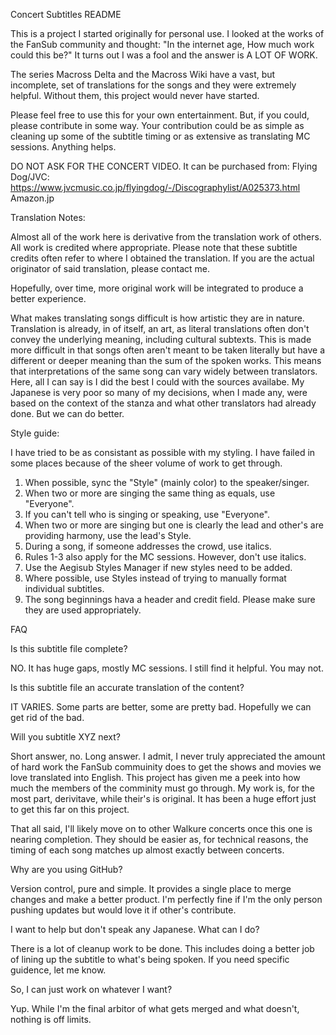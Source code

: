 Concert Subtitles README

This is a project I started originally for personal use.  I looked at the works
of the FanSub community and thought: "In the internet age, How much work could
this be?"  It turns out I was a fool and the answer is A LOT OF WORK.

The series Macross Delta and the Macross Wiki have a vast, but incomplete, set 
of translations for the songs and they were extremely helpful.  Without them, 
this project would never have started.

Please feel free to use this for your own entertainment.  But, if you could, 
please contribute in some way.  Your contribution could be as simple as
cleaning up some of the subtitle timing or as extensive as translating MC
sessions.  Anything helps.  

DO NOT ASK FOR THE CONCERT VIDEO.  It can be purchased from:
Flying Dog/JVC: https://www.jvcmusic.co.jp/flyingdog/-/Discographylist/A025373.html
Amazon.jp

Translation Notes:

Almost all of the work here is derivative from the translation work of others.
All work is credited where appropriate.  Please note that these subtitle 
credits often refer to where I obtained the translation.  If you are the actual
originator of said translation, please contact me.

Hopefully, over time, more original work will be integrated to produce a better
experience.

What makes translating songs difficult is how artistic they are in nature. 
Translation is already, in of itself, an art, as literal translations often
don't convey the underlying meaning, including cultural subtexts.  This is made
more difficult in that songs often aren't meant to be taken literally but have
a different or deeper meaning than the sum of the spoken works.  This means
that interpretations of the same song can vary widely between translators.
Here, all I can say is I did the best I could with the sources availabe.  My
Japanese is very poor so many of my decisions, when I made any, were based on
the context of the stanza and what other translators had already done.  But we
can do better.

Style guide:

I have tried to be as consistant as possible with my styling.  I have failed in
some places because of the sheer volume of work to get through.

1. When possible, sync the "Style" (mainly color) to the speaker/singer.
2. When two or more are singing the same thing as equals, use "Everyone".
3. If you can't tell who is singing or speaking, use "Everyone".
4. When two or more are singing but one is clearly the lead and other's are
   providing harmony, use the lead's Style.
5. During a song, if someone addresses the crowd, use italics.
5. Rules 1-3 also apply for the MC sessions.  However, don't use italics.  
6. Use the Aegisub Styles Manager if new styles need to be added.
7. Where possible, use Styles instead of trying to manually format individual
   subtitles.  
8. The song beginnings hava a header and credit field.  Please make sure 
   they are used appropriately.

FAQ

Is this subtitle file complete?

NO.  It has huge gaps, mostly MC sessions.  I still find it helpful.  You may
not.

Is this subtitle file an accurate translation of the content?

IT VARIES.  Some parts are better, some are pretty bad.  Hopefully we can get 
rid of the bad.

Will you subtitle XYZ next?

Short answer, no.
Long answer.  I admit, I never truly appreciated the amount of hard work the
FanSub commuinity does to get the shows and movies we love translated into
English.  This project has given me a peek into how much the members of the
comminity must go through.  My work is, for the most part, derivitave, while 
their's is original.  It has been a huge effort just to get this far on this project.

That all said, I'll likely move on to other Walkure concerts once this one is
nearing completion.  They should be easier as, for technical reasons, the
timing of each song matches up almost exactly between concerts.
  

Why are you using GitHub?

Version control, pure and simple.  It provides a single place to merge changes
and make a better product.  I'm perfectly fine if I'm the only person pushing
updates but would love it if other's contribute.

I want to help but don't speak any Japanese.  What can I do?

There is a lot of cleanup work to be done.  This includes doing a better job of
lining up the subtitle to what's being spoken.  If you need specific guidence,
let me know.

So, I can just work on whatever I want?

Yup.  While I'm the final arbitor of what gets merged and what doesn't, nothing
is off limits.
